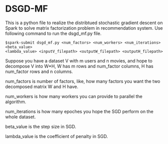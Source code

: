 # DSGD-MF

This is a python file to realize the distribtued stochastic gradient descent on Spark to solve matrix factorization problem in recommendation system.
Use following command to run the dsgd_mf.py file.
```
$spark-submit dsgd_mf.py <num_factors> <num_workers> <num_iterations> <beta_value>
<lambda_value> <inputV_filepath> <outputW_filepath> <outputH_filepath>
```
Suppose you have a dataset V with m users and n movies, and hope to decompose V into W*H, W has m rows and num_factor columns, H has num_factor rows and n columns.

num_factors is number of factors, like, how many factors you want the two decomposed matrix W and H have.

num_workers is how many workers you can provide to parallel the algorithm.

num_iterations is how many epoches you hope the SGD perform on the whole dataset.

beta_value is the step size in SGD.

lambda_value is the coefficient of penalty in SGD.


